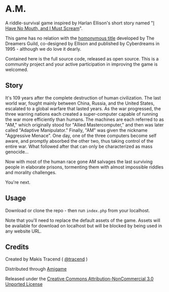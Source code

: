 # A.M.

A riddle-survival game inspired by Harlan Ellison's short story named "[I Have No Mouth, and I Must Scream](https://en.wikipedia.org/wiki/I_Have_No_Mouth,_and_I_Must_Scream)".

This game has no relation with the [homonymous title](https://en.wikipedia.org/wiki/I_Have_No_Mouth,_and_I_Must_Scream_(video_game)) developed by The Dreamers Guild, co-designed by Ellison and published by Cyberdreams in 1995 - although we do love it dearly.

Contained here is the full source code, released as open source. This is a community project and your active participation in improving the game is welcomed. 


## Story

It's 109 years after the complete destruction of human civilization. The last world war, fought mainly between China, Russia, and the United States, escalated to a global warfare that lasted years. As the war progressed, the three warring nations each created a super-computer capable of running the war more efficiently than humans. The machines are each referred to as "AM," which originally stood for "Allied Mastercomputer," and then was later called "Adaptive Manipulator." Finally, "AM" was given the nickname "Aggressive Menace". One day, one of the three computers become self aware, and promptly absorbed the other two, thus taking control of the entire war. What followed after that can only be characterized as mass genocide...

Now with most of the human race gone AM salvages the last surviving people in elaborate prisons, tormenting them with almost impossible riddles and morality challenges. 

You're next. 


## Usage

Download or clone the repo - then run ```index.php``` from your localhost. 

Note that you'll need to replace the default assets of the game. Assets will be available for download on localhost but will be blocked by being used in any website URL.


## Credits

Created by Makis Tracend ( [@tracend](http://github.com/tracend) )

Distributed through [Amigame](http://amigame.co)

Released under the [Creative Commons Attribution-NonCommercial 3.0 Unported License](https://creativecommons.org/licenses/by-nc/3.0/deed.en_US)


